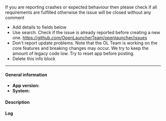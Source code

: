 If you are reporting crashes or expected behaviour then please check if all requirements are fulfilled otherwise the issue will be closed without any comment

  * Add details to fields  below
  * Use search. Check if the issue is already reported before creating a new one. 
    https://github.com/OpenLauncherTeam/openlauncher/issues
  * Don't report update problems. Note that the OL Team is working on the core features and breaking changes may occur. We try to keep the amount of legacy code low. Try to reset app before posting.
  * Delete this info block
-----------------------------

#### General information

* **App version:** 
* **System:** 

#### Description


#### Log

<!-- 
  Look for already reported issues before posting!
  Also take a look at documentation and wiki, or write in the project chat.

  App version: The version of the app installed and the installation source. Example: v0.3.5 F-Droid
               Please keep in mind that only the latest downloadable version is supported and that there are no backports to older versions.
  System:      Information about where the app is running. Give all details you know, but at least the Android OS version.
               Example: Android 8.0.1, Nexus 5, LineageOS

  Description:
  What this is about, what happens and what is expected to happen. What needs to be done for it to happen.
  If a crash is happening a log is needed. Screenshots or demonstration videos are always helpful too.

  About logging:
  https://gsantner.net/android-contribution-guide/?packageid=net.gsantner.markor&name=Markor&web=https://github.com/gsantner/markor#logcat
-->
